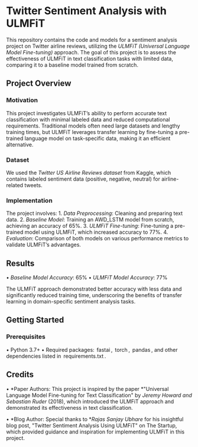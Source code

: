 # Twitter Sentiment Analysis with ULMFiT

This repository contains the code and models for a sentiment analysis project on Twitter airline reviews, utilizing the *ULMFiT (Universal Language Model Fine-tuning)* approach. The goal of this project is to assess the effectiveness of ULMFiT in text classification tasks with limited data, comparing it to a baseline model trained from scratch.

## Project Overview

### Motivation
This project investigates ULMFiT’s ability to perform accurate text classification with minimal labeled data and reduced computational requirements. Traditional models often need large datasets and lengthy training times, but ULMFiT leverages transfer learning by fine-tuning a pre-trained language model on task-specific data, making it an efficient alternative.

### Dataset
We used the *Twitter US Airline Reviews dataset* from Kaggle, which contains labeled sentiment data (positive, negative, neutral) for airline-related tweets.

### Implementation
The project involves:
1.⁠ ⁠*Data Preprocessing*: Cleaning and preparing text data.
2.⁠ ⁠*Baseline Model*: Training an AWD_LSTM model from scratch, achieving an accuracy of 65%.
3.⁠ ⁠*ULMFiT Fine-tuning*: Fine-tuning a pre-trained model using ULMFiT, which increased accuracy to 77%.
4.⁠ ⁠*Evaluation*: Comparison of both models on various performance metrics to validate ULMFiT’s advantages.

## Results
•⁠  ⁠*Baseline Model Accuracy*: 65%
•⁠  ⁠*ULMFiT Model Accuracy*: 77%

The ULMFiT approach demonstrated better accuracy with less data and significantly reduced training time, underscoring the benefits of transfer learning in domain-specific sentiment analysis tasks.

## Getting Started

### Prerequisites
•⁠  ⁠Python 3.7+
•⁠  ⁠Required packages: ⁠ fastai ⁠, ⁠ torch ⁠, ⁠ pandas ⁠, and other dependencies listed in ⁠ requirements.txt ⁠.

## Credits

•⁠  ⁠*Paper Authors: This project is inspired by the paper *"Universal Language Model Fine-tuning for Text Classification" by *Jeremy Howard and Sebastian Ruder* (2018), which introduced the ULMFiT approach and demonstrated its effectiveness in text classification.

•⁠  ⁠*Blog Author: Special thanks to **Rajas Sanjay Ubhare* for his insightful blog post, "Twitter Sentiment Analysis Using ULMFiT" on The Startup, which provided guidance and inspiration for implementing ULMFiT in this project.
